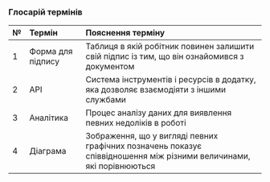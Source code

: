 ### Глосарій термінів

| №      |   Термін                 |Пояснення терміну    |
|:-      |:-                        |:-                   |
| 1      |   Форма для підпису      |Таблиця в якій робітник повинен залишити свій підпис із тим, що він ознайомився з документом |
| 2      |   АРІ                    |Система інструментів і ресурсів в додатку, яка дозволяє взаємодіяти з іншими службами        |
| 3      |   Аналітика              |Процес аналізу даних для виявлення певних недоліків в роботі                                 |
| 4      |   Діаграма               |Зображення, що у вигляді певних графічних позначень показує співвідношення між різними величинами, які порівнюються|
